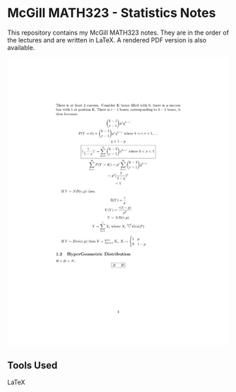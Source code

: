 # McGill MATH323 - Statistics Notes
This repository contains my McGill MATH323 notes. They are in the order of the lectures and are written in LaTeX. A rendered PDF version is also available.

![sample](assets/sample.png)

## Tools Used
LaTeX